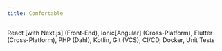 ```yaml
---
title: Comfortable
---
```


React [with Next.js] (Front-End), Ionic[Angular] (Cross-Platform), Flutter (Cross-Platform), PHP (Dah!), Kotlin, Git (VCS), CI/CD,
Docker, Unit Tests
